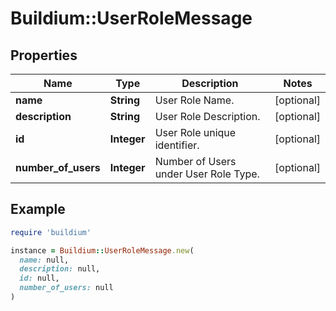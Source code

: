 # Buildium::UserRoleMessage

## Properties

| Name | Type | Description | Notes |
| ---- | ---- | ----------- | ----- |
| **name** | **String** | User Role Name. | [optional] |
| **description** | **String** | User Role Description. | [optional] |
| **id** | **Integer** | User Role unique identifier. | [optional] |
| **number_of_users** | **Integer** | Number of Users under User Role Type. | [optional] |

## Example

```ruby
require 'buildium'

instance = Buildium::UserRoleMessage.new(
  name: null,
  description: null,
  id: null,
  number_of_users: null
)
```


